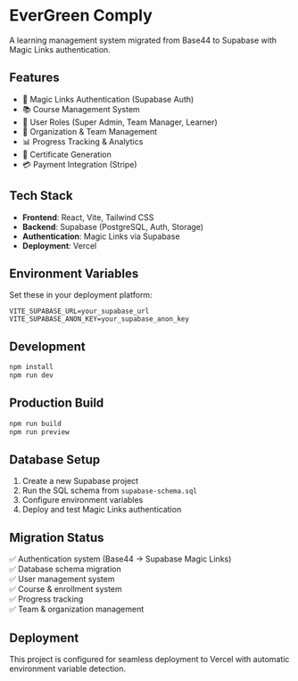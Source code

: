 # EverGreen Comply

A learning management system migrated from Base44 to Supabase with Magic Links authentication.

## Features

- 🔐 Magic Links Authentication (Supabase Auth)
- 📚 Course Management System
- 👥 User Roles (Super Admin, Team Manager, Learner)
- 🏢 Organization & Team Management
- 📊 Progress Tracking & Analytics
- 📜 Certificate Generation
- 💳 Payment Integration (Stripe)

## Tech Stack

- **Frontend**: React, Vite, Tailwind CSS
- **Backend**: Supabase (PostgreSQL, Auth, Storage)
- **Authentication**: Magic Links via Supabase
- **Deployment**: Vercel

## Environment Variables

Set these in your deployment platform:

```
VITE_SUPABASE_URL=your_supabase_url
VITE_SUPABASE_ANON_KEY=your_supabase_anon_key
```

## Development

```bash
npm install
npm run dev
```

## Production Build

```bash
npm run build
npm run preview
```

## Database Setup

1. Create a new Supabase project
2. Run the SQL schema from `supabase-schema.sql`
3. Configure environment variables
4. Deploy and test Magic Links authentication

## Migration Status

✅ Authentication system (Base44 → Supabase Magic Links)  
✅ Database schema migration  
✅ User management system  
✅ Course & enrollment system  
✅ Progress tracking  
✅ Team & organization management  

## Deployment

This project is configured for seamless deployment to Vercel with automatic environment variable detection.